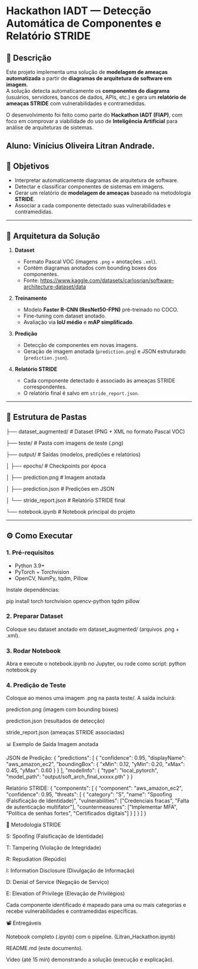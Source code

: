 # Hackathon IADT — Detecção Automática de Componentes e Relatório STRIDE

## 📌 Descrição
Este projeto implementa uma solução de **modelagem de ameaças automatizada** a partir de **diagramas de arquitetura de software em imagem**.  
A solução detecta automaticamente os **componentes do diagrama** (usuários, servidores, bancos de dados, APIs, etc.) e gera um **relatório de ameaças STRIDE** com vulnerabilidades e contramedidas.

O desenvolvimento foi feito como parte do **Hackathon IADT (FIAP)**, com foco em comprovar a viabilidade do uso de **Inteligência Artificial** para análise de arquiteturas de sistemas.

Aluno: Vinícius Oliveira Litran Andrade.
---

## 🎯 Objetivos
- Interpretar automaticamente diagramas de arquitetura de software.
- Detectar e classificar componentes de sistemas em imagens.
- Gerar um relatório de **modelagem de ameaças** baseado na metodologia **STRIDE**.
- Associar a cada componente detectado suas vulnerabilidades e contramedidas.

---

## 🧩 Arquitetura da Solução
1. **Dataset**  
   - Formato Pascal VOC (imagens `.png` + anotações `.xml`).  
   - Contém diagramas anotados com bounding boxes dos componentes.
   - Fonte: https://www.kaggle.com/datasets/carlosrian/software-architecture-dataset/data

2. **Treinamento**  
   - Modelo **Faster R-CNN (ResNet50-FPN)** pré-treinado no COCO.  
   - Fine-tuning com dataset anotado.  
   - Avaliação via **IoU médio** e **mAP simplificado**.

3. **Predição**  
   - Detecção de componentes em novas imagens.  
   - Geração de imagem anotada (`prediction.png`) e JSON estruturado (`prediction.json`).

4. **Relatório STRIDE**  
   - Cada componente detectado é associado às ameaças STRIDE correspondentes.  
   - O relatório final é salvo em `stride_report.json`.

---

## 📂 Estrutura de Pastas
├── dataset_augmented/ # Dataset (PNG + XML no formato Pascal VOC)

├── teste/ # Pasta com imagens de teste (.png)

├── output/ # Saídas (modelos, predições e relatórios)

│ ├── epochs/ # Checkpoints por época

│ ├── prediction.png # Imagem anotada

│ ├── prediction.json # Predições em JSON

│ └── stride_report.json # Relatório STRIDE final

└── notebook.ipynb # Notebook principal do projeto

---

## ⚙️ Como Executar

### 1. Pré-requisitos
- Python 3.9+
- PyTorch + Torchvision
- OpenCV, NumPy, tqdm, Pillow

Instale dependências:

pip install torch torchvision opencv-python tqdm pillow

### 2. Preparar Dataset

Coloque seu dataset anotado em dataset_augmented/ (arquivos .png + .xml).

### 3. Rodar Notebook

Abra e execute o notebook.ipynb no Jupyter, ou rode como script:
python notebook.py

### 4. Predição de Teste

Coloque ao menos uma imagem .png na pasta teste/.
A saída incluirá:

prediction.png (imagem com bounding boxes)

prediction.json (resultados de detecção)

stride_report.json (ameaças STRIDE associadas)

📊 Exemplo de Saída
Imagem anotada

JSON de Predição:
{
  "predictions": [
    {
      "confidence": 0.95,
      "displayName": "aws_amazon_ec2",
      "boundingBox": { "xMin": 0.12, "yMin": 0.20, "xMax": 0.45, "yMax": 0.60 }
    }
  ],
  "modelInfo": {
    "type": "local_pytorch",
    "model_path": "output/soft_arch_final_xxxxx.pth"
  }
}

Relatório STRIDE:
{
  "components": [
    {
      "component": "aws_amazon_ec2",
      "confidence": 0.95,
      "threats": [
        {
          "category": "S",
          "name": "Spoofing (Falsificação de Identidade)",
          "vulnerabilities": ["Credenciais fracas", "Falta de autenticação multifator"],
          "countermeasures": ["Implementar MFA", "Política de senhas fortes", "Certificados digitais"]
        }
      ]
    }
  ]
}

🔐 Metodologia STRIDE

S: Spoofing (Falsificação de Identidade)

T: Tampering (Violação de Integridade)

R: Repudiation (Repúdio)

I: Information Disclosure (Divulgação de Informação)

D: Denial of Service (Negação de Serviço)

E: Elevation of Privilege (Elevação de Privilégios)

Cada componente identificado é mapeado para uma ou mais categorias e recebe vulnerabilidades e contramedidas específicas.

📽️ Entregáveis

Notebook completo (.ipynb) com o pipeline. (Litran_Hackathon.ipynb)

README.md (este documento).

Vídeo (até 15 min) demonstrando a solução (execução e explicação).
